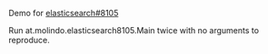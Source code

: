 Demo for [elasticsearch#8105](https://github.com/elasticsearch/elasticsearch/issues/8105)

Run at.molindo.elasticsearch8105.Main twice with no arguments to reproduce.
